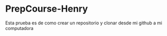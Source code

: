 # PrepCourse-Henry
Esta prueba es de como crear un repositorio y clonar desde mi github a mi computadora

